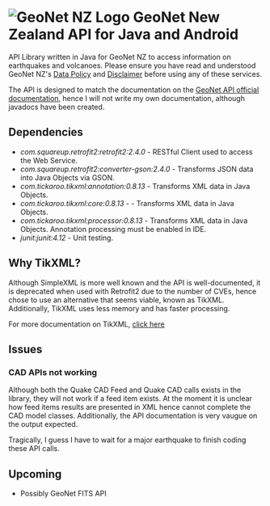 # ![GeoNet NZ Logo](https://www.geonet.org.nz/assets/images/quake-apple-icon-57x57.png) GeoNet New Zealand API for Java and Android
API Library written in Java for GeoNet NZ to access information on earthquakes and volcanoes. Please ensure you have
read and understood GeoNet NZ's [Data Policy](https://www.geonet.org.nz/policy) and [Disclaimer](https://www.geonet.org.nz/disclaimer) 
before using any of these services.

The API is designed to match the documentation on the [GeoNet API official documentation](https://api.geonet.org.nz/),
hence I will not write my own documentation, although javadocs have been created.

## Dependencies
* *com.squareup.retrofit2:retrofit2:2.4.0* - RESTful Client used to access the Web Service.
* *com.squareup.retrofit2:converter-gson:2.4.0* - Transforms JSON data into Java Objects via GSON.
* *com.tickaroo.tikxml:annotation:0.8.13* - Transforms XML data in Java Objects.
* *com.tickaroo.tikxml:core:0.8.13* - - Transforms XML data in Java Objects.
* *com.tickaroo.tikxml:processor:0.8.13* - Transforms XML data in Java Objects. Annotation processing must be enabled in IDE.
* *junit:junit:4.12* - Unit testing.

## Why TikXML?
Although SimpleXML is more well known and the API is well-documented, it is deprecated when used with Retrofit2 due to 
the number of CVEs, hence chose to use an alternative that seems viable, known as TikXML. Additionally, TikXML uses less 
memory and has faster processing.

For more documentation on TikXML, [click here](https://github.com/Tickaroo/tikxml/blob/master/docs/AnnotatingModelClasses.md)

## Issues
### CAD APIs not working
Although both the Quake CAD Feed and Quake CAD calls exists in the library, they will not work if a feed item exists. 
At the moment it is unclear how feed items results are presented in XML hence cannot complete the CAD model classes.
Additionally, the API documentation is very vaugue on the output expected.

Tragically, I guess I have to wait for a major earthquake to finish coding these API calls.

## Upcoming
* Possibly GeoNet FITS API
